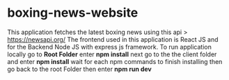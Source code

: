 # boxing-news-website

This application fetches the latest boxing news using this api > https://newsapi.org/
The frontend used in this application is React JS and for the Backend Node JS with express js framework. 
To run application locally go to 
**Root Folder**
enter
**npm install**
next go to the the client folder
and enter
**npm install**
wait for each npm commands to finish installing 
then go back to the root Folder
then enter
**npm run dev**
